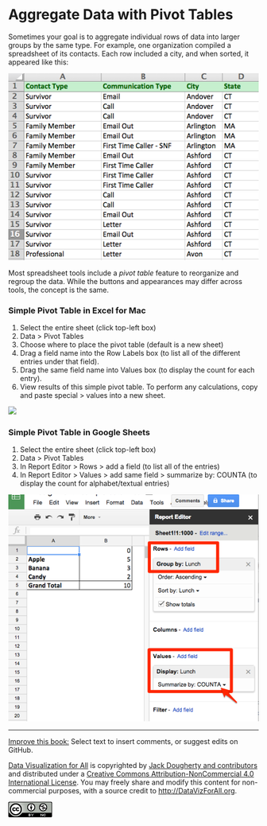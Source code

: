 # Aggregate Data with Pivot Tables

Sometimes your goal is to aggregate individual rows of data into larger groups by the same type. For example, one organization compiled a spreadsheet of its contacts. Each row included a city, and when sorted, it appeared like this:

![](PivotTablesPrep.png)

Most spreadsheet tools include a *pivot table* feature to reorganize and regroup the data. While the buttons and appearances may differ across tools, the concept is the same.

### Simple Pivot Table in Excel for Mac
1. Select the entire sheet (click top-left box)
2. Data > Pivot Tables
3. Choose where to place the pivot table (default is a new sheet)
3. Drag a field name into the Row Labels box (to list all of the different entries under that field).
4. Drag the same field name into Values box (to display the count for each entry).
5. View results of this simple pivot table. To perform any calculations, copy and paste special > values into a new sheet.

![](SpreadsheetPivotTables640w.gif)

### Simple Pivot Table in Google Sheets
1. Select the entire sheet (click top-left box)
2. Data > Pivot Tables
3. In Report Editor > Rows > add a field (to list all of the entries)
4. In Report Editor > Values > add same field > summarize by: COUNTA (to display the count for alphabet/textual entries)

![](GoogleSheet-pivot-simple.png)



---



[Improve this book:](../../gitbook/improve.md) Select text to insert comments, or suggest edits on GitHub.

[Data Visualization for All](http://datavizforall.org)
is copyrighted by [Jack Dougherty and contributors](../../introduction/who.md)
and distributed under a [Creative Commons Attribution-NonCommercial 4.0 International License](http://creativecommons.org/licenses/by-nc/4.0). You may freely share and modify this content for non-commercial purposes, with a source credit to http://DataVizForAll.org.

![Creative Commons by-nc image](../../cc-by-nc.png)
